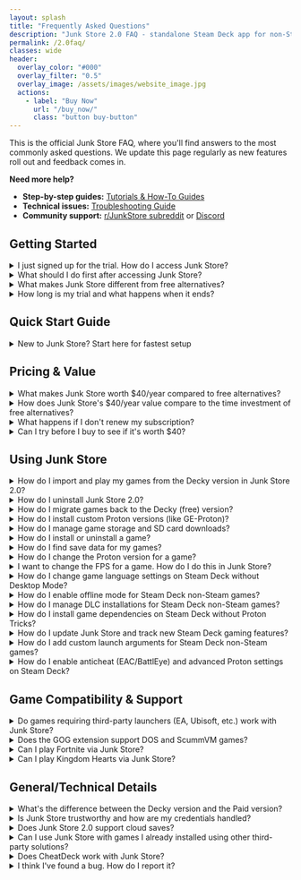 ```yaml
---
layout: splash
title: "Frequently Asked Questions"
description: "Junk Store 2.0 FAQ - standalone Steam Deck app for non-Steam games from Epic, GOG & Amazon. Features, pricing, trial info, and technical support."
permalink: /2.0faq/
classes: wide
header:
  overlay_color: "#000"
  overlay_filter: "0.5"
  overlay_image: /assets/images/website_image.jpg
  actions:
    - label: "Buy Now"
      url: "/buy_now/"
      class: "button buy-button"
---
```

<div class="spacer mt-4"></div>


This is the official Junk Store FAQ, where you'll find answers to the most commonly asked questions. We update this page regularly as new features roll out and feedback comes in.

**Need more help?** 
- **Step-by-step guides:** [Tutorials & How-To Guides](/2.0tutorials/) 
- **Technical issues:** [Troubleshooting Guide](/2.0troubleshooting/)
- **Community support:** [r/JunkStore subreddit](https://www.reddit.com/r/JunkStore/) or [Discord](https://discord.gg/6mRUhR6Teh)


<h2>Getting Started</h2>

<details class="faq-box">
  <summary>I just signed up for the trial. How do I access Junk Store?</summary>
  <p></p>
    After installing Junk Store 2.0, you access it by pressing the <strong>Select</strong> button above the D-pad on your Steam Deck. No need to switch to Desktop Mode or launch separate applications.
  <br>
  <br>
    This opens directly in Game Mode, giving you immediate access to your Epic, GOG, and Amazon game libraries.
</details>

<details class="faq-box">
  <summary>What should I do first after accessing Junk Store?</summary>
  <p></p>
    <strong>Step 1:</strong> Generate extensions for the platforms you want to use (Epic, GOG, Amazon)<br>
    <strong>Step 2:</strong> Log into your game store accounts when prompted<br>
    <strong>Step 3:</strong> Your existing libraries will automatically sync and appear in Junk Store<br>
    <strong>Step 4:</strong> Start installing games directly from Game Mode
  <br>
  <br>
    The initial library sync can take a few minutes as Junk Store builds the database for each platform.
  <br><br>
  <strong>📖 Need detailed setup instructions?</strong> Check out our [Installation Tutorial](/tutorials/install2.0/)
</details>

<details class="faq-box">
  <summary>What makes Junk Store different from free alternatives?</summary>
  <p></p>
    <strong>Junk Store is Steam Deck-specific software</strong> designed exclusively for handheld gaming workflows, while alternatives are general PC gaming tools adapted for Steam Deck.
  <br>
  <br>
    <strong>Key advantages:</strong>
  <br>
  <br>
    <strong>1. Controller-First Design:</strong> Every interaction optimized for D-pad/analog stick navigation - no keyboard/mouse needed
  <br>
  <br>
    <strong>2. Game Mode Native:</strong> Works entirely within Game Mode - no desktop switching required to view libraries or install games
  <br>
  <br>
    <strong>3. Direct Launch:</strong> Games launch directly without nested launchers - no "launcher to launch a launcher to launch your game" complexity
  <br>
  <br>
    <strong>4. Unified Library:</strong> Epic, GOG, Amazon games AND emulators integrated into your Steam library as if they were native Steam games
  <br>
  <br>
    <strong>5. Rapid Updates:</strong> Direct update channels mean fixes and new features roll out quickly without waiting for third-party distribution
  <br>
  <br>
     <div class="text-center">
      <a href="https://portal.junkstore.xyz/" class="button buy-button">Start Your 7-Day Free Trial</a>
    </div>
</details>

<details class="faq-box">
  <summary>How long is my trial and what happens when it ends?</summary>
  <p></p>
    You get <strong>7 days free</strong> to try all features. During the trial, you have full access to Epic, GOG, Amazon integration, emulator extension creation, and all premium features.
  <br>
  <br>
    After 7 days, if you don't subscribe, you'll lose access to the Junk Store 2.0 interface and games installed in the new version. You can reactivate anytime to restore full functionality.
</details>

<h2>Quick Start Guide</h2>

<details class="faq-box">  
  <summary>New to Junk Store? Start here for fastest setup</summary>
  <p></p>
    <strong>5-Minute Setup (Perfect for trial users):</strong><br>
    After downloading and installing Junk Store 2.0 from the Portal
  <br>
  <br>
    <strong>1. Access Junk Store:</strong> Press Select button (above D-pad) - opens instantly in Game Mode<br>
    <strong>2. Generate Extensions:</strong> Click generate for Epic, GOG, or Amazon - creates instant library access<br>
    <strong>3. Login:</strong> Sign into your game store accounts when prompted<br>
    <strong>4. Install a Game:</strong> Click any game → Install → Automatic Steam shortcut creation
  <br>
  <br>
    <strong>Try This During Your Trial:</strong>
    <ul>
      <li>🎯 Install 2-3 games you already own to see the automation difference</li>
      <li>⚡ Compare setup time vs Desktop Mode alternatives you've used</li>
      <li>🎮 Notice how everything stays in Game Mode without app switching</li>
    </ul>
    <strong>Most users know within 2-3 days if the convenience justifies the cost.</strong> The 7-day trial gives plenty of time to test real usage patterns.
  <br>
  <br>
    <div class="text-center">
      <a href="https://portal.junkstore.xyz/" class="button buy-button" target="_blank" rel="noopener noreferrer">Start Your 7-Day Free Trial</a>
    </div>
</details>

<h2>Pricing & Value</h2>

<details class="faq-box">
  <summary>What makes Junk Store worth $40/year compared to free alternatives?</summary>
  <p></p>
    While Heroic is an excellent free alternative, Junk Store solves a different problem: <strong>staying in Game Mode</strong>. Here's the key difference:
  <br>
  <br>
    <strong>Heroic/Lutris approach:</strong> Switch to Desktop Mode → Launch separate app → Configure games → Return to Game Mode
  <br>
  <br>
    <strong>Junk Store approach:</strong> Press Select button → Install/launch games → Stay in Game Mode the entire time
  <br>
  <br>
    Beyond convenience, Junk Store includes features not available in free alternatives:
    <ul>
      <li>🎮 <strong>Game Mode native interface</strong> — no desktop switching required</li>
      <li>🛠️ <strong>Built-in dependency management</strong> — Visual C++ installed automatically, other dependencies via built-in menu (no 3rd party tools needed)</li>
      <li>💾 <strong>Unified game management</strong> — Epic, GOG, Amazon, and emulators in one interface</li>
      <li>🧠 <strong>Smart automation</strong> — ROM downloads, artwork caching, Proton version optimization</li>
      <li>🔧 <strong>Extension generator</strong> — create custom store integrations without coding</li>
    </ul>
    If Desktop Mode workflows work for you, stick with free alternatives. If you value seamless Game Mode integration, Junk Store eliminates the friction.
  <br>
  <br>
    <div class="text-center">
      <a href="https://portal.junkstore.xyz/" class="button buy-button" target="_blank" rel="noopener noreferrer">Start Your 7-Day Free Trial</a>
    </div>
</details>

<details class="faq-box">
  <summary>How does Junk Store's $40/year value compare to the time investment of free alternatives?</summary>
  <p></p>
    The $40/year covers three things you can't get from free alternatives:
  <br>
  <br>
    <strong>1. Time savings through automation:</strong>
    <ul>
      <li>One-click generation of entire game libraries (vs manual shortcuts)</li>
      <li>Automatic dependency installation (vs troubleshooting runtime errors)</li>
      <li>Built-in artwork and metadata (vs missing/broken game art)</li>
      <li>Unified interface for all stores (vs managing multiple desktop apps)</li>
    </ul>
    <strong>2. Game Mode integration:</strong>
    <ul>
      <li>Native controller navigation — no keyboard/mouse required</li>
      <li>Press Select to access — no desktop mode switching</li>
      <li>Seamless Steam Deck experience — feels like built-in functionality</li>
    </ul>
    <strong>3. Advanced features:</strong>
    <ul>
      <li>Amazon Games support (not available in Heroic)</li>
      <li>Emulator integration with ROM management</li>
      <li>Custom extension generator for niche game stores</li>
      <li>Professional support and regular updates</li>
    </ul>
    <strong>Value calculation:</strong> If Junk Store saves you 2 hours per month of setup/troubleshooting time, that's $1.67/hour for convenience. Most users report saving 5-10 hours monthly.
  <br>
  <br>
    <div class="text-center">
      <a href="https://portal.junkstore.xyz/" class="button buy-button" target="_blank" rel="noopener noreferrer">Start Your 7-Day Free Trial</a>
    </div>
</details>



<details class="faq-box">
  <summary>What happens if I don't renew my subscription?</summary>
  <p></p>
    Your games remain installed and playable, but you lose access to Junk Store's management features:
  <br>
  <br>
    <strong>What continues working:</strong>
    <ul>
      <li>✅ All installed games remain playable through Steam</li>
      <li>✅ Steam shortcuts continue functioning normally</li>
      <li>✅ Save files are preserved</li>
      <li>✅ Proton compatibility settings maintained</li>
    </ul>
    <strong>What stops working:</strong>
    <ul>
      <li>❌ Installing new games through Junk Store</li>
      <li>❌ Updating existing games via Junk Store</li>
      <li>❌ Managing game settings/dependencies</li>
      <li>❌ Accessing Junk Store interface (reverts to "trial expired" message)</li>
    </ul>
    <strong>Migration options:</strong>
    <ul>
      <li>🔄 Switch to free Decky plugin version (Epic only, limited features)</li>
      <li>🖥️ Use Heroic/Lutris in Desktop Mode for new installs</li>
      <li>💳 Reactivate subscription anytime to restore full functionality</li>
    </ul>
    <strong>Important:</strong> If switching away from Junk Store 2.0, see "How do I migrate games back to the Decky version?" below for complete backup and migration steps.
</details>

<details class="faq-box">
  <summary>Can I try before I buy to see if it's worth $40?</summary>
  <p></p>
    <strong>Absolutely.</strong> Every Junk Store subscription includes a <strong>7-day free trial</strong> with full access to all features:
  <br>
  <br>
    <strong>Trial includes:</strong>
    <ul>
      <li>✅ Full Epic, GOG, and Amazon Games integration</li>
      <li>✅ Emulator setup and ROM management</li>
      <li>✅ Extension generator and custom store creation</li>
      <li>✅ All premium features (cloud saves, dependencies, automation)</li>
      <li>✅ Technical support via Discord</li>
    </ul>
    <strong>Trial recommendations:</strong>
    <ul>
      <li>🎯 Test with your existing game library — generate extensions for your owned games</li>
      <li>⚡ Try the automation features — let Junk Store set up several games automatically</li>
      <li>🎮 Use it exclusively in Game Mode — experience the workflow difference</li>
      <li>🔧 Experiment with advanced features — dependencies, custom extensions, emulators</li>
    </ul>
    <strong>No commitment:</strong> Cancel anytime during trial period for zero charges. If you cancel, you can still access the free Decky version for basic Epic Games support.
  <br>
  <br>
    <strong>Trial tip:</strong> Most users know within 2-3 days whether the convenience justifies the cost. The 7-day window gives you plenty of time to test real-world usage patterns.
</details>

<h2>Using Junk Store</h2>


<details class="faq-box">
  <summary>How do I import and play my games from the Decky version in Junk Store 2.0?</summary>
  <p></p>
    <strong>Automatic Import:</strong> This happens automatically when you first install and launch Junk Store 2.0. Once you've generated the extensions (Epic and/or GOG), your games will sync across when you open each corresponding tab.
  <br>
  <br>
    <strong>Playing Imported Games:</strong> Yes, your games will work, but you'll need to <strong>Reset Launch Options</strong> for each game (found in the sliders menu on the game page). This only needs to be done once per game to fully migrate it to the new version.
  <br>
  <br>
    <strong>Note:</strong> The initial import process can take some time, as Junk Store is rebuilding the databases for each storefront.
  </details>

  <details class="faq-box">
    <summary>How do I uninstall Junk Store 2.0?</summary>
      <p></p>
        Before uninstalling, complete the migration process outlined in "How do I migrate games back to the Decky version?" below to preserve your games and saves.
      <br>
      <br>
        Once migration is complete, run the uninstall script in konsole:
        <code>~/.local/share/junkstore/uninstall.sh</code>
  </details>

  <details class="faq-box">
  <summary>How do I migrate games back to the Decky (free) version?</summary>
  <p></p>
    <strong>It depends on when the games were originally installed:</strong>
    <br>
    <br>
    <strong>✅ Games originally from Decky version:</strong> These CAN be migrated back. For already installed games, open the game page in Junk Store and use <strong>Reset Launch Options</strong> from the sliders menu. This completes the migration back to Decky compatibility.
    <br>
    <br>
    <strong>❌ Games newly installed in Junk Store 2.0:</strong> These cannot be migrated back to Decky due to different install paths and configuration systems.
    <br>
    <br>
    <strong>For games newly installed in 2.0 that you want to keep:</strong>
    <ul>
      <li>Back up your save files for any games you plan to keep playing</li>
      <li>Manually uninstall games installed via the new version before your trial expires (to free up space)</li>
      <li>Reinstall those games using the Decky version</li>
      <li>Restore your game saves manually</li>
    </ul>
     <strong>Tip:</strong> Complete this process before your trial ends — otherwise, you may lose access and the games will still occupy storage.
</details>

<details class="faq-box">
  <summary>How do I install custom Proton versions (like GE-Proton)?</summary>
  <p></p>
    To get GE-Proton or other custom Proton versions, use one of these tools:
  <ul>
    <li><strong>ProtonUp-QT</strong> — Download from the <strong>Discover Store</strong> (Desktop Mode)</li>
    <li><strong>Wine Cellar</strong> — Install from the <strong>Decky Plugin Store</strong> (if you have Decky)</li>
  </ul>
    After installation, download the latest <strong>GE-Proton</strong> release. You can then select it as a compatibility option when changing Proton versions (see "How do I change the Proton version for a game?" below).
    <br>
    <br>
    For detailed steps, see our <a href="{{ '/plugin_tutorials/' | relative_url }}">Plugin Tutorials</a> page.
</details>

<details class="faq-box">
  <summary>How do I manage game storage and SD card downloads?</summary>
  <p></p>
    <strong>Changing Download Location:</strong> You can set your preferred download location for each platform separately:
  <ul>
    <li>Go to the <strong>Epic</strong>, <strong>GOG</strong>, or <strong>Amazon</strong> tab</li>
    <li>Click the <strong>⚙️ Gear icon</strong> to open settings</li>
    <li>Set your desired download path (e.g. your SD card directory)</li>
    <li>Press <kbd>X</kbd> to save your changes</li>
    <li>Repeat for each platform you want to configure</li>
  </ul>
    <strong>Moving Existing Games:</strong> Not currently supported. Moving installed games to SD card is a complex feature on our development roadmap. For now, games need to be stored on internal storage or an already-mounted drive.
</details>

<details class="faq-box">
  <summary>How do I install or uninstall a game?</summary>
  <p></p>
  <strong>To install a game in Junk Store:</strong>
  <ul>
    <li>Open the game’s page in Junk Store and click install.</li>
    <li>Remember to stay on the game page until installation is complete.</li>
  </ul>
  <strong>To uninstall a game in Junk Store:</strong>
  <ol>
    <li>Open the game's page in Junk Store.</li>
    <li>Open the <strong>☰ Slider menu</strong> and select <strong>Uninstall</strong>.</li>
    <li>
      Manually delete any leftover files to free up space:
      <ul>
        <li><strong>Epic:</strong> <code>~/Games/epic</code> or <code>/*your-SD-card*/Games/epic</code></li>
        <li><strong>GOG:</strong> <code>~/Games/gog</code> or <code>/*your-SD-card*/Games/gog</code></li>
        <li><strong>Amazon:</strong> <code>~/Games/amazon</code> or <code>/*your-SD-card*/Games/amazon</code></li>
      </ul>
    </li>
  </ol>
  <strong>Important:</strong> Uninstalling removes all local save data. To back up saves first, see "How do I find save data for my games?" below.
</details>

<details class="faq-box">
  <summary>How do I find save data for my games?</summary>
  <p></p>
  <ol>
    <li>
      Find the game's <strong>Steam ID</strong> at the bottom of its page in Junk Store.
    </li>
    <li>
      Navigate to the following path on your Steam Deck:<br>
      <code>~/.local/share/Steam/steamapps/compatdata/&lt;SteamID&gt;/pfx/drive_c/users/steamuser/</code>
    </li>
    <li>
      From there, follow the path used by your game. Here are some examples:
      <ul>
        <li><strong>Epic example:</strong> <code>Local Settings/Application Data/Dying Light/Saved</code></li>
        <li><strong>GOG example:</strong> <code>AppData/Roaming/Lonely Troops/Hero of the Kingdom II</code></li>
      </ul>
    </li>
  </ol>
    Each game may store saves in slightly different locations depending on how it was packaged or ported. Look under <code>AppData</code>, <code>Local Settings</code>, or <code>Documents</code> within the Steam compatibility prefix.
</details>

<details class="faq-box">
  <summary>How do I change the Proton version for a game?</summary>
  <p></p>
    <strong>From Junk Store:</strong> Press <code>Y</code> to open the Steam shortcut, then click the gear icon ⚙️ → <strong>Properties</strong> → <strong>Compatibility</strong>.
  <br>
  <br>
    <strong>From Steam Library:</strong> Highlight the game, press the <strong>Start/Options</strong> button → <strong>Properties</strong> → <strong>Compatibility</strong>.
  <br>
  <br>
    Select your desired Proton version and relaunch the game. If you need custom versions like GE-Proton, see "How do I install custom Proton versions?" above.
</details>

<details class="faq-box">
  <summary>I want to change the FPS for a game. How do I do this in Junk Store?</summary>
  <p></p>
    Just like with regular Steam games, you can change the FPS cap through the Quick Access Menu (QAM).
    <ul> 
      <li>Hit the <strong>three-dot button</strong> on your Deck to open the QAM</li>
      <li>Scroll to the performance tab</li>
      <li>Adjust the FPS, TDP, refresh rate, or any other performance settings from there.</li>
    </ul>
</details>

<details class="faq-box">
  <summary>How do I change game language settings on Steam Deck without Desktop Mode?</summary>
  <p></p>
    Change your Epic, GOG, or Amazon game language settings directly in Game Mode - no desktop switching required:
  <ul>
    <li>From the game page in Junk Store, click the <strong>⚙️ Settings menu</strong></li>
    <li>Select <strong>Game Configs</strong></li>
    <li>Change the dropdown to <strong>All</strong></li>
    <li>Click <strong>ENVIRONMENT</strong> dropdown</li>
    <li>Scroll to <strong>LANG</strong> and select your preferred language</li>
    <li>Press <kbd>X</kbd> to save changes</li>
  </ul>
    Your game will launch in the selected language - all managed from Game Mode with no additional tools needed.
</details>

<details class="faq-box">
  <summary>How do I enable offline mode for Steam Deck non-Steam games?</summary>
  <p></p>
    Set offline mode per individual game (improved from the global setting in free alternatives) directly in Game Mode:
  <ul>
    <li>From the game page in Junk Store, click the <strong>⚙️ Settings menu</strong></li>
    <li>Select <strong>Game Configs</strong></li>
    <li>Change the dropdown to <strong>All</strong></li>
    <li>Click <strong>ENVIRONMENT</strong> dropdown</li>
    <li>Find <strong>TOGGLE OFFLINE MODE</strong> and turn it on (blue = enabled)</li>
    <li>Press <kbd>X</kbd> to save changes</li>
  </ul>
    Your Epic, GOG, or Amazon games that support offline play will now work without internet connection.
</details>

<details class="faq-box">
  <summary>How do I manage DLC installations for Steam Deck non-Steam games?</summary>
  <p></p>
    Control which DLCs install for your Epic, GOG, and Amazon games without leaving Game Mode:
  <ul>
    <li>From the game page in Junk Store, click the <strong>⚙️ Settings menu</strong></li>
    <li>Select <strong>Installation</strong></li>
    <li>Click <strong>DLC</strong></li>
    <li>Toggle DLCs on/off (blue = will install, grey = won't install)</li>
    <li>Press <kbd>X</kbd> to save changes</li>
  </ul>
    <strong>Timing:</strong> Configure before installation to download only wanted DLCs, or update existing games to add/remove DLC content. No external tools or desktop switching required.
</details>

<details class="faq-box">
  <summary>How do I install game dependencies on Steam Deck without Proton Tricks?</summary>
  <p></p>
    Junk Store includes built-in dependency management for common gaming requirements - no third-party tools needed:
  <ul>
    <li>From the game page in Junk Store, click the <strong>⚙️ Settings menu</strong></li>
    <li>Select <strong>Installation</strong></li>
    <li>Set dropdown to <strong>Expert</strong> mode</li>
    <li>Click <strong>Dependencies</strong></li>
    <li>Toggle needed dependencies on (blue = will install)</li>
    <li>Press <kbd>X</kbd> to save changes</li>
  </ul>
    <strong>Coverage:</strong> Handles most common game dependencies. For rare or game-specific requirements not listed, you may still need external tools. Install before or after game installation as needed.
  <br><br>
  <strong>📖 Need step-by-step instructions?</strong> Check our [Game Dependencies Tutorial](/tutorials/installgamedeps/)
</details>

<details class="faq-box">
  <summary>How do I update Junk Store and track new Steam Deck gaming features?</summary>
  <p></p>
    Stay current with the latest Steam Deck non-Steam gaming improvements through our direct update system:
  <br>
  <br>
    <strong>Update Notifications:</strong> Join our <a href="https://discord.gg/6mRUhR6Teh" target="_blank">Discord #version-2-updates</a> channel for immediate update announcements.
  <br>
  <br>
    <strong>Update Channels:</strong>
  <ul>
    <li><strong>Stable:</strong> Recommended for most Steam Deck users</li>
    <li><strong>Test:</strong> Early access to hotfixes and new gaming features</li>
    <li><strong>Beta:</strong> SteamOS compatibility updates (use if on SteamOS beta)</li>
  </ul>
    <strong>Change Channels:</strong> Press <strong>Select</strong> → <strong>About</strong> → <strong>System</strong>. Choose channels for both Junk Store core and Extensions (where new platform support is added).
</details>

<details class="faq-box">
  <summary>How do I add custom launch arguments for Steam Deck non-Steam games?</summary>
  <p></p>
    Add advanced launch parameters for Epic, GOG, and Amazon games using Junk Store's built-in text editor:
  <ul>
    <li>From the game page in Junk Store, click the <strong>⚙️ Settings menu</strong></li>
    <li>Select <strong>PROTON</strong></li>
    <li>Set dropdown to <strong>Expert</strong> or higher</li>
    <li>Click <strong>ALL</strong></li>
    <li>Navigate to <strong>Additional Variables</strong> or <strong>Additional Arguments</strong> field</li>
    <li>Press <kbd>Y</kbd> to open the text editor</li>
    <li>Press <kbd>A</kbd> to open keyboard and type arguments</li>
    <li>Press <kbd>X</kbd> to save changes</li>
  </ul>
    All custom arguments are applied automatically when launching games - no manual Steam shortcut editing required.
</details>

<details class="faq-box">
  <summary>How do I enable anticheat (EAC/BattlEye) and advanced Proton settings on Steam Deck?</summary>
  <p></p>
    Configure anticheat runtimes and Proton performance settings for your non-Steam games directly in Game Mode:
  <ul>
    <li>From the game page in Junk Store, click the <strong>⚙️ Settings menu</strong></li>
    <li>Select <strong>PROTON</strong></li>
    <li>Toggle required settings: <strong>EAC</strong>, <strong>BattlEye</strong>, <strong>VKD3</strong>, <strong>ESYNC</strong>, <strong>FSYNC</strong></li>
    <li>Adjust <strong>Frame Rate</strong>, <strong>FSR strength</strong>, and other performance options</li>
    <li>Press <kbd>X</kbd> to save changes</li>
  </ul>
    <strong>Advanced Options:</strong> Extensive configuration available for power users who want to optimize Epic, GOG, and Amazon game performance without leaving the handheld interface.
</details>

<h2>Game Compatibility & Support</h2>

<details class="faq-box">
  <summary>Do games requiring third-party launchers (EA, Ubisoft, etc.) work with Junk Store?</summary>
  <p></p>
    <strong>EA Games:</strong> No, EA games are not supported. They require the EA Launcher, which isn't integrated with Junk Store. EA titles will not appear in your Epic Games library when accessed through Junk Store.
  <br>
  <br>
    <strong>Ubisoft Games:</strong> It's complicated. Some Ubisoft titles appear in your Epic library, while others don't. The Ubisoft Launcher is not officially supported, but some users have successfully installed it manually and run select games.
  <br>
  <br>
    <strong>Other Third-Party Launchers:</strong> Not currently supported. While Legendary has limited support, this feature isn't implemented in Junk Store yet. You can attempt manual setup via CLI or modify the extension script.
</details>

<details class="faq-box">
  <summary>Does the GOG extension support DOS and ScummVM games?</summary>
  <p></p>
    <strong>Yes.</strong> In Junk Store 2.0, both <strong>DOS</strong> and <strong>ScummVM</strong> games downloaded via GOG are supported.
  <br>
  <br>
    These games will automatically launch using the <strong>Flatpak versions</strong> of <code>ScummVM</code> and <code>DosBox</code> once installed.
  </details>

<details class="faq-box">
  <summary>Can I play Fortnite via Junk Store?</summary>
  <p></p>
    <strong>No.</strong> Epic Games does not support Fortnite on Linux due to anti-cheat limitations.
  <br>
  <br>
    To play Fortnite on a Steam Deck or Linux system, you will need to either:
    <ul>
      <li>Dual-boot Windows</li>
      <li>Use a cloud gaming or streaming service</li>
    </ul>
    More info: <a href="https://www.theverge.com/2022/2/8/22923163/fortnite-steam-deck-update-epic-tim-sweeney" target="_blank" rel="noopener">The Verge article</a>
</details>

<details class="faq-box">
  <summary>Can I play Kingdom Hearts via Junk Store?</summary>
   <p></p>
    Kingdom Hearts has known compatibility issues on Linux, and this isn’t specific to Junk Store. We haven’t been able to test it ourselves as we don’t own a copy, so we can’t provide official support or recommendations at this time.
</details>


<h2>General/Technical Details</h2>

<details class="faq-box">
  <summary>What's the difference between the Decky version and the Paid version?</summary>
  <p>
    The Decky version is free and open source, designed to run via the Decky Loader. The Paid version includes extra convenience features and doesn't require Decky to run.
  </p>
  <p></p>
  <table style="width:100%; table-layout:fixed;">
    <thead>
      <tr>
        <th style="width:33%;">Feature</th>
        <th style="width:33%;">Decky Version</th>
        <th style="width:33%;">Paid Version</th>
      </tr>
    </thead>
    <tbody>
      <tr><td>Epic</td><td>✅ Yes</td><td>✅ Yes</td></tr>
      <tr><td>UMU Fixes</td><td>✅Yes</td><td>✅ Yes</td></tr>
      <tr><td>GOG</td><td>💰 Paid</td><td>✅ Yes</td></tr>
      <tr><td>Amazon</td><td>❌ No</td><td>✅ Yes</td></tr>
      <tr><td>Download queue</td><td>❌ No</td><td>✅ Yes</td></tr>
      <tr><td>Emulators</td><td>❌ No</td><td>✅ Yes</td></tr>     
      <tr><td>ROM download support</td><td>❌ No</td><td>✅ Yes</td></tr>
      <tr><td>GOG DOS games</td><td>❌ No</td><td>✅ Yes</td></tr>
      <tr><td>GOG ScummVM games</td><td>❌ No</td><td>✅ Yes</td></tr>
      <tr><td>Built-in extension updates</td><td>❌ No</td><td>✅ Yes</td></tr>
      <tr><td>Built-in help</td><td>❌ No</td><td>✅ Yes</td></tr>
      <tr><td>Offline artwork cache</td><td>❌ No</td><td>✅ Yes (per extension)</td></tr>
      <tr><td>Change game language</td><td>❌ No</td><td>✅ Yes</td></tr>
      <tr><td>Selective DLC install</td><td>❌ No</td><td>✅ Yes</td></tr>
      <tr><td>Change launcher per game</td><td>❌ No</td><td>✅ Yes</td></tr>
      <tr><td>Custom script hooks</td><td>❌ No</td><td>✅ Yes</td></tr>
      <tr><td>Cloud saves</td><td>❌ No</td><td>⚠️ Experimental</td></tr>
      <tr><td>Access Junk Store</td><td>📥 Decky menu</td><td>🎮 View/Select or Ctrl+3</td></tr>
      <tr><td>Releases</td><td>🔧 Decky process</td><td>🚀 Direct</td></tr>
      <tr><td>Performance</td><td>💯 100 games/tab</td><td>🔟🔟🔟 1000 games/tab</td></tr>
      <tr><td>Tinkering</td><td>🔒 Limited</td><td>🔧 Extensive</td></tr>
      <tr><td>Open extensibility</td><td>🧩 All code</td><td>🪄 Generator + code</td></tr>
      <tr><td>Game dependency install</td><td>🛠️ Manual<br>🧪 Proton Tricks</td><td>⚙️ Built-in<br>🛠️ Manual<br>🧪 Proton Tricks</td></tr>
      <tr><td>Custom extensions</td><td>👨‍💻 Manual coding</td><td>🧙 Wizard-supported</td></tr>
      <tr><td>Customise extensions</td><td>💻 Code heavy</td><td>🧠 Generated + hooks</td></tr>
    </tbody>
  </table>
</details>

<details class="faq-box">
  <summary>Is Junk Store trustworthy and how are my credentials handled?</summary>
    <p></p>
    <strong>Developer Credentials:</strong> Yes, Junk Store is trustworthy. It's developed by a cybersecurity expert and white-hat professional. You can verify our lead developer's credentials on <a href="https://www.linkedin.com/in/eben-bruyns/" target="_blank">LinkedIn</a>.
  <br>
  <br>
    <strong>Privacy & Security:</strong> We take user privacy and security seriously — nothing is stored, tracked, or transmitted beyond what is absolutely required for Junk Store to function properly.
  <br>
  <br>
    <strong>Credential Storage:</strong> No, Junk Store does not store any of your credentials. This works the same way as in the open-source Decky Plugin version. All authentication is handled via OAuth tokens. The only token managed directly by Junk Store is the Junk Store token. Other tokens are managed by external tools: Legendary (Epic), lgogdownloader (GOG), and Nile (Amazon).
</details>

<details class="faq-box">
  <summary>Does Junk Store 2.0 support cloud saves?</summary>
  <p></p>
    Junk Store 2.0 currently offers <strong>experimental cloud save support</strong> for <strong>Epic</strong> and <strong>GOG</strong>. However, this feature is intended only for advanced users who understand and accept the risks involved — including the potential for save data loss.
  <br>
  <br>
    <strong>Important:</strong> We do <em>not</em> offer technical support for issues related to cloud saves at this time. If you choose to enable it, please make sure you're confident in your ability to troubleshoot and back up your save data manually if needed.
  <br>
  <br>
    <strong>Note:</strong> Not all games from either platform support cloud saves.
</details>


<details class="faq-box">
  <summary>Can I use Junk Store with games I already installed using other third-party solutions?</summary>
  <p></p>
    <strong>No.</strong> Junk Store manages its own installations and environment. Games installed through other launchers are not recognized or managed by Junk Store.
  <br>
  <br>
      If you want to use Junk Store to manage a game, you'll need to install it again through Junk Store directly.
 </details>

<details class="faq-box">
  <summary>Does CheatDeck work with Junk Store?</summary>
  <p></p>
    <strong>Not reliably.</strong> Epic Games launch options are very sensitive, and tools like CheatDeck often conflict with Junk Store's custom launch configuration. We've spent many hours fine-tuning this setup, so use CheatDeck at your own risk.
  <br>
  <br>
    That said, our extension scripts are user accessible and can be modified.
  </details>

<details class="faq-box">
  <summary>I think I've found a bug. How do I report it?</summary>
  <p></p>
    We really appreciate bug reports! Like you, we want Junk Store to just work—so if you come across a bug, please let us know. If we don't know about it, we can't fix it.
  <br>
  <br>
    <strong>Submit bugs on GitHub so we can track them properly:</strong> <a href="https://github.com/SDK-Innovation/JunkStoreBugs/issues/new" target="_blank" rel="noopener">Submit a bug report</a>
  <br>
  <br>
    You'll need a GitHub account to submit an issue. It's free to create one if you don't already have it.
  <br>
  <br>
    <strong>Note:</strong> Bug reports aren't support tickets. If you need help or aren't sure if it's a bug, please ask in our <a href="https://discord.gg/6mRUhR6Teh" target="_blank" rel="noopener">Discord server</a> first.
</details>